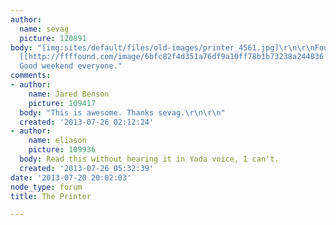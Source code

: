 ```yaml
---
author:
  name: sevag
  picture: 120891
body: "[img:sites/default/files/old-images/printer_4561.jpg]\r\n\r\nFound this on
  [[http://ffffound.com/image/6bfc82f4d351a76df9a10ff78b1b73238a244036|Ffffound]].
  Good weekend everyone."
comments:
- author:
    name: Jared Benson
    picture: 109417
  body: "This is awesome. Thanks sevag.\r\n\r\n"
  created: '2013-07-26 02:12:24'
- author:
    name: eliason
    picture: 109936
  body: Read this without hearing it in Yoda voice, I can't.
  created: '2013-07-26 05:32:39'
date: '2013-07-20 20:02:03'
node_type: forum
title: The Printer

---
```

